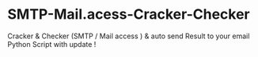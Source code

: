 # SMTP-Mail.acess-Cracker-Checker
Cracker &amp; Checker (SMTP / Mail access ) &amp; auto send Result to your email  Python Script with update !
